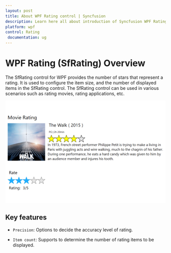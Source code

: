 ```yaml
---
layout: post
title: About WPF Rating control | Syncfusion
description: Learn here all about introduction of Syncfusion WPF Rating (SfRating) control, its elements and more.
platform: wpf
control: Rating
 documentation: ug
---
```


# WPF Rating (SfRating) Overview


The SfRating control for WPF provides the number of stars that represent a rating. It is used to configure the item size, and the number of displayed items in the SfRating control. The SfRating control can be used in various scenarios such as rating movies, rating applications, etc.

![SfRating overview](images/gettingstarted.png)

## Key features

* `Precision`: Options to decide the accuracy level of rating.

* `Item count`: Supports to determine the number of rating items to be displayed.
